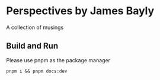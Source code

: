 # Perspectives by James Bayly

A collection of musings

## Build and Run

Please use pnpm as the package manager

`pnpm i && pnpm docs:dev`
